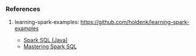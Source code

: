 ### References

1. learning-spark-examples: https://github.com/holdenk/learning-spark-examples

    - [Spark SQL (Java)](https://github.com/holdenk/learning-spark-examples/tree/master/src/main/java/com/oreilly/learningsparkexamples/java)
    - [Mastering Spark SQL](https://jaceklaskowski.gitbooks.io/mastering-spark-sql/content/)
